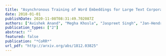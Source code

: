 ```yaml
---
title: "Asynchronous Training of Word Embeddings for Large Text Corpora"
date: 2018-01-01
publishDate: 2020-11-08T08:31:49.702087Z
authors: ["Avishek Anand", "Megha Khosla", "Jaspreet Singh", "Jan-Hendrik Zab", "Zijian Zhang"]
publication_types: ["2"]
abstract: ""
featured: false
publication: "*CoRR*"
url_pdf: "http://arxiv.org/abs/1812.03825"
---
```



